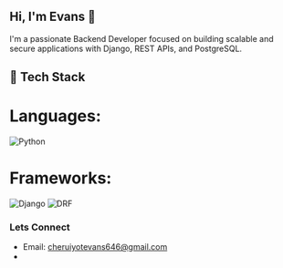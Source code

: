 ## Hi, I'm Evans 👋


I'm a passionate Backend Developer focused on building scalable and secure applications with Django, REST APIs, and PostgreSQL.

## 🚀 Tech Stack

# Languages:


![Python](https://img.shields.io/badge/Python-3776AB?logo=python&logoColor=white) 

# Frameworks:


![Django](https://img.shields.io/badge/Django-092E20?logo=django&logoColor=white) ![DRF](https://img.shields.io/badge/Django%20REST%20Framework-red?logo=django&logoColor=white) 

  ### Lets Connect
- Email: cheruiyotevans646@gmail.com
- 




<!--
**Ab494/Ab494** is a ✨ _special_ ✨ repository because its `README.md` (this file) appears on your GitHub profile.

Here are some ideas to get you started:

- 🔭 I’m currently working on ...
- 🌱 I’m currently learning ...
- 👯 I’m looking to collaborate on ...
- 🤔 I’m looking for help with ...
- 💬 Ask me about ...
- 📫 How to reach me: ...
- 😄 Pronouns: ...
- ⚡ Fun fact: ...
-->

